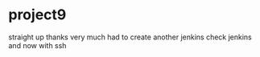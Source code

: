 # project9

straight up thanks very much
had to create another jenkins
check jenkins and now with ssh

